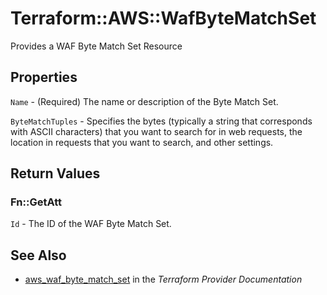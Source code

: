 # Terraform::AWS::WafByteMatchSet

Provides a WAF Byte Match Set Resource

## Properties

`Name` - (Required) The name or description of the Byte Match Set.

`ByteMatchTuples` - Specifies the bytes (typically a string that corresponds
with ASCII characters) that you want to search for in web requests,
the location in requests that you want to search, and other settings.


## Return Values

### Fn::GetAtt

`Id` - The ID of the WAF Byte Match Set.

## See Also

* [aws_waf_byte_match_set](https://www.terraform.io/docs/providers/aws/r/waf_byte_match_set.html) in the _Terraform Provider Documentation_